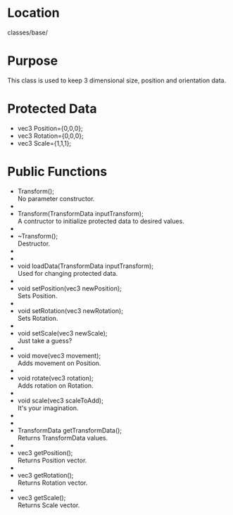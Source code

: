 # Location
classes/base/

# Purpose
This class is used to keep 3 dimensional size, position and orientation data.

# Protected Data
- vec3 Position={0,0,0};
- vec3 Rotation={0,0,0};
- vec3 Scale={1,1,1};

# Public Functions
- Transform();  
No parameter constructor.
-
- Transform(TransformData inputTransform);  
A contructor to initialize protected data to desired values.
-
- ~Transform();  
Destructor.
-
-
- void loadData(TransformData inputTransform);  
Used for changing protected data.
-
- void setPosition(vec3 newPosition);  
Sets Position.
-
- void setRotation(vec3 newRotation);  
Sets Rotation.
-
- void setScale(vec3 newScale);  
Just take a guess?
-
- void move(vec3 movement);  
Adds movement on Position.
-
- void rotate(vec3 rotation);  
Adds rotation on Rotation.
-
- void scale(vec3 scaleToAdd);  
It's your imagination.
-
-
- TransformData getTransformData();  
Returns TransformData values.
-
- vec3 getPosition();  
Returns Position vector.
-
- vec3 getRotation();  
Returns Rotation vector.
-
- vec3 getScale();  
Returns Scale vector.
